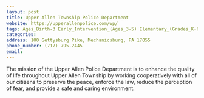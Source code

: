 ```yaml
---
layout: post
title: Upper Allen Township Police Department
website: https://upperallenpolice.com/wp/
tags: Ages_Birth-3 Early_Intervention_(Ages_3-5) Elementary_(Grades_K-6) Secondary_(Grades_7-12) Post_Secondary_(High_School_and_Beyond)
categories: 
address: 100 Gettysburg Pike, Mechanicsburg, PA 17055
phone_number: (717) 795-2445
email: 
---
```

The mission of the Upper Allen Police Department is to enhance the quality of life throughout Upper Allen Township by working cooperatively with all of our citizens to preserve the peace, enforce the law, reduce the perception of fear, and provide a safe and caring environment.